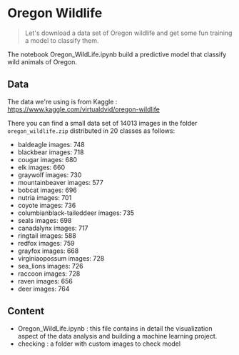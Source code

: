 # Oregon Wildlife

>Let's download a data set of Oregon wildlife and get some fun training a model to classify them.

The notebook Oregon_WildLife.ipynb build a predictive model that classify wild animals of Oregon.

## Data 

The data we're using is from Kaggle : https://www.kaggle.com/virtualdvid/oregon-wildlife

There you can find a small data set of 14013 images in the folder `oregon_wildlife.zip` distributed in 20 classes as follows:

* baldeagle images: 748 
* blackbear images: 718
* cougar images: 680
* elk images: 660
* graywolf images: 730 
* mountainbeaver images: 577
* bobcat images: 696
* nutria images: 701
* coyote images: 736
* columbianblack-taileddeer images: 735
* seals images: 698
* canadalynx images: 717 
* ringtail images: 588 
* redfox images: 759
* grayfox images: 668 
* virginiaopossum images: 728
* sea_lions images: 726
* raccoon images: 728
* raven images: 656
* deer images: 764

## Content

* Oregon_WildLife.ipynb : this file contains in detail the visualization aspect of the data analysis and building a machine learning project.
* checking : a folder with custom images to check model
